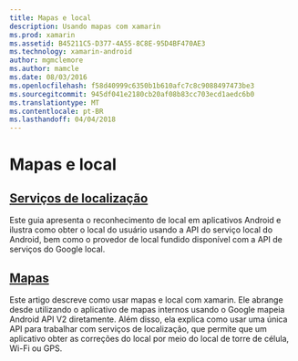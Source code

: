 ```yaml
---
title: Mapas e local
description: Usando mapas com xamarin
ms.prod: xamarin
ms.assetid: B45211C5-D377-4A55-8C8E-95D4BF470AE3
ms.technology: xamarin-android
author: mgmclemore
ms.author: mamcle
ms.date: 08/03/2016
ms.openlocfilehash: f58d40999c6350b1b610afc7c8c9088497473be3
ms.sourcegitcommit: 945df041e2180cb20af08b83cc703ecd1aedc6b0
ms.translationtype: MT
ms.contentlocale: pt-BR
ms.lasthandoff: 04/04/2018
---
```

# <a name="maps-and-location"></a>Mapas e local


##  <a name="location-servicesandroidplatformmaps-and-locationlocationmd"></a>[Serviços de localização](~/android/platform/maps-and-location/location.md)

Este guia apresenta o reconhecimento de local em aplicativos Android e ilustra como obter o local do usuário usando a API do serviço local do Android, bem como o provedor de local fundido disponível com a API de serviços do Google local.


##  <a name="mapsandroidplatformmaps-and-locationmapsindexmd"></a>[Mapas](~/android/platform/maps-and-location/maps/index.md)

Este artigo descreve como usar mapas e local com xamarin. Ele abrange desde utilizando o aplicativo de mapas internos usando o Google mapeia Android API V2 diretamente. Além disso, ela explica como usar uma única API para trabalhar com serviços de localização, que permite que um aplicativo obter as correções do local por meio do local de torre de célula, Wi-Fi ou GPS.

